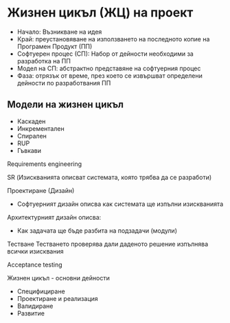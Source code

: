 # Жизнен цикъл (ЖЦ) на проект

- Начало: Възникване на идея
- Край: преустановяване на използването на последното копие на Програмен Продукт (ПП)
- Софтуерен процес (СП): Набор от дейности необходими за разработка на ПП
- Модел на СП: абстрактно представяне на софтуерния процес
- Фаза: отрязък от време, през което се извършват определени дейности по разработвания ПП

## Модели на жизнен цикъл

- Каскаден
- Инкрементален 
- Спирален
- RUP
- Гъвкави

Requirements engineering

SR (Изискванията описват системата, която трябва да се разработи)

Проектиране (Дизайн)

- Софтуерният дизайн описва как системата ще изпълни изискванията

Архитектурният дизайн описва:

- Как задачата ще бъде разбита на подзадачи (модули)

Тестване
Тестването проверява дали даденото решение изпълнява всички изисквания

Acceptance testing

Жизнен цикъл - основни дейности

- Специфициране
- Проектиране и реализация
- Валидиране
- Развитие
